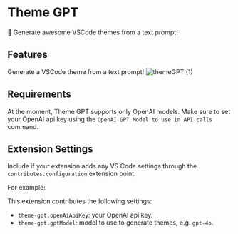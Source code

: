 # Theme GPT

🎨 Generate awesome VSCode themes from a text prompt!

## Features

Generate a VSCode theme from a text prompt!
![themeGPT (1)](https://github.com/matias-lg/theme-gpt/assets/76626234/34106307-d9c6-4bc8-9bbb-0b920d335b2e)


## Requirements

At the moment, Theme GPT supports only OpenAI models. Make sure to set your OpenAI api key using the `OpenAI GPT Model to use in API calls` command. 

## Extension Settings

Include if your extension adds any VS Code settings through the `contributes.configuration` extension point.

For example:

This extension contributes the following settings:

* `theme-gpt.openAiApiKey`: your OpenAI api key.
* `theme-gpt.gptModel`: model to use to generate themes, e.g. `gpt-4o`.

<!-- ## Known Issues

Calling out known issues can help limit users opening duplicate issues against your extension.

## Release Notes

Users appreciate release notes as you update your extension.

### 1.0.0

Initial release of ...

### 1.0.1

Fixed issue #.

### 1.1.0

Added features X, Y, and Z.

---

## Following extension guidelines

Ensure that you've read through the extensions guidelines and follow the best practices for creating your extension.

* [Extension Guidelines](https://code.visualstudio.com/api/references/extension-guidelines)

## Working with Markdown

You can author your README using Visual Studio Code. Here are some useful editor keyboard shortcuts:

* Split the editor (`Cmd+\` on macOS or `Ctrl+\` on Windows and Linux).
* Toggle preview (`Shift+Cmd+V` on macOS or `Shift+Ctrl+V` on Windows and Linux).
* Press `Ctrl+Space` (Windows, Linux, macOS) to see a list of Markdown snippets.

## For more information

* [Visual Studio Code's Markdown Support](http://code.visualstudio.com/docs/languages/markdown)
* [Markdown Syntax Reference](https://help.github.com/articles/markdown-basics/)

**Enjoy!** -->
